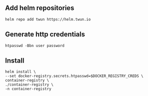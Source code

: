 
## Add helm repositories

``helm repo add twun https://helm.twun.io``

## Generate http credentials

``htpasswd -Bbn user password``

## Install
```shell
helm install \
--set docker-registry.secrets.htpasswd=$DOCKER_REGISTRY_CREDS \
container-registry \
./container-registry \
-n container-registry
```
